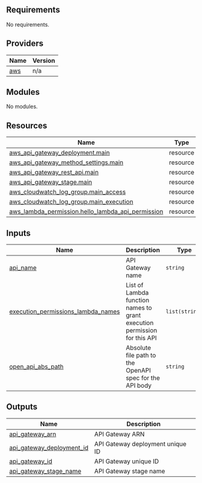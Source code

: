 <!-- BEGIN_TF_DOCS -->
## Requirements

No requirements.

## Providers

| Name | Version |
|------|---------|
| <a name="provider_aws"></a> [aws](#provider\_aws) | n/a |

## Modules

No modules.

## Resources

| Name | Type |
|------|------|
| [aws_api_gateway_deployment.main](https://registry.terraform.io/providers/hashicorp/aws/latest/docs/resources/api_gateway_deployment) | resource |
| [aws_api_gateway_method_settings.main](https://registry.terraform.io/providers/hashicorp/aws/latest/docs/resources/api_gateway_method_settings) | resource |
| [aws_api_gateway_rest_api.main](https://registry.terraform.io/providers/hashicorp/aws/latest/docs/resources/api_gateway_rest_api) | resource |
| [aws_api_gateway_stage.main](https://registry.terraform.io/providers/hashicorp/aws/latest/docs/resources/api_gateway_stage) | resource |
| [aws_cloudwatch_log_group.main_access](https://registry.terraform.io/providers/hashicorp/aws/latest/docs/resources/cloudwatch_log_group) | resource |
| [aws_cloudwatch_log_group.main_execution](https://registry.terraform.io/providers/hashicorp/aws/latest/docs/resources/cloudwatch_log_group) | resource |
| [aws_lambda_permission.hello_lambda_api_permission](https://registry.terraform.io/providers/hashicorp/aws/latest/docs/resources/lambda_permission) | resource |

## Inputs

| Name | Description | Type | Default | Required |
|------|-------------|------|---------|:--------:|
| <a name="input_api_name"></a> [api\_name](#input\_api\_name) | API Gateway name | `string` | n/a | yes |
| <a name="input_execution_permissions_lambda_names"></a> [execution\_permissions\_lambda\_names](#input\_execution\_permissions\_lambda\_names) | List of Lambda function names to grant execution permission for this API | `list(string)` | `[]` | no |
| <a name="input_open_api_abs_path"></a> [open\_api\_abs\_path](#input\_open\_api\_abs\_path) | Absolute file path to the OpenAPI spec for the API body | `string` | n/a | yes |

## Outputs

| Name | Description |
|------|-------------|
| <a name="output_api_gateway_arn"></a> [api\_gateway\_arn](#output\_api\_gateway\_arn) | API Gateway ARN |
| <a name="output_api_gateway_deployment_id"></a> [api\_gateway\_deployment\_id](#output\_api\_gateway\_deployment\_id) | API Gateway deployment unique ID |
| <a name="output_api_gateway_id"></a> [api\_gateway\_id](#output\_api\_gateway\_id) | API Gateway unique ID |
| <a name="output_api_gateway_stage_name"></a> [api\_gateway\_stage\_name](#output\_api\_gateway\_stage\_name) | API Gateway stage name |
<!-- END_TF_DOCS -->